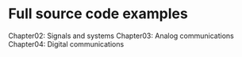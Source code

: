 # Full source code examples
Chapter02: Signals and systems
Chapter03: Analog communications
Chapter04: Digital communications
